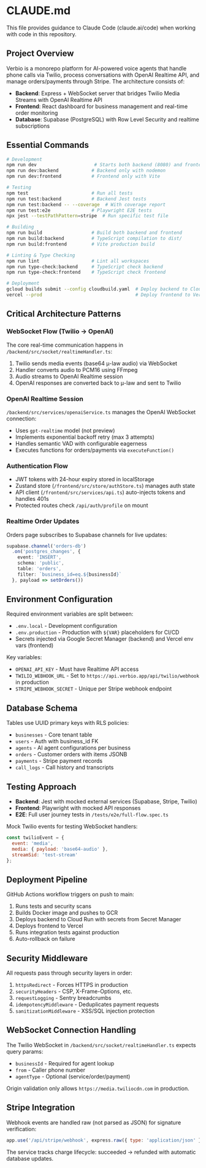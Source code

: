 # CLAUDE.md

This file provides guidance to Claude Code (claude.ai/code) when working with code in this repository.

## Project Overview

Verbio is a monorepo platform for AI-powered voice agents that handle phone calls via Twilio, process conversations with OpenAI Realtime API, and manage orders/payments through Stripe. The architecture consists of:

- **Backend**: Express + WebSocket server that bridges Twilio Media Streams with OpenAI Realtime API
- **Frontend**: React dashboard for business management and real-time order monitoring
- **Database**: Supabase (PostgreSQL) with Row Level Security and realtime subscriptions

## Essential Commands

```bash
# Development
npm run dev                     # Starts both backend (8080) and frontend (5173)
npm run dev:backend            # Backend only with nodemon
npm run dev:frontend           # Frontend only with Vite

# Testing
npm test                       # Run all tests
npm run test:backend           # Backend Jest tests
npm run test:backend -- --coverage  # With coverage report
npm run test:e2e               # Playwright E2E tests
npx jest --testPathPattern=stripe  # Run specific test file

# Building
npm run build                  # Build both backend and frontend
npm run build:backend          # TypeScript compilation to dist/
npm run build:frontend         # Vite production build

# Linting & Type Checking
npm run lint                   # Lint all workspaces
npm run type-check:backend     # TypeScript check backend
npm run type-check:frontend    # TypeScript check frontend

# Deployment
gcloud builds submit --config cloudbuild.yaml  # Deploy backend to Cloud Run
vercel --prod                                  # Deploy frontend to Vercel
```

## Critical Architecture Patterns

### WebSocket Flow (Twilio → OpenAI)
The core real-time communication happens in `/backend/src/socket/realtimeHandler.ts`:
1. Twilio sends media events (base64 μ-law audio) via WebSocket
2. Handler converts audio to PCM16 using FFmpeg
3. Audio streams to OpenAI Realtime session
4. OpenAI responses are converted back to μ-law and sent to Twilio

### OpenAI Realtime Session
`/backend/src/services/openaiService.ts` manages the OpenAI WebSocket connection:
- Uses `gpt-realtime` model (not preview)
- Implements exponential backoff retry (max 3 attempts)
- Handles semantic VAD with configurable eagerness
- Executes functions for orders/payments via `executeFunction()`

### Authentication Flow
- JWT tokens with 24-hour expiry stored in localStorage
- Zustand store (`/frontend/src/store/authStore.ts`) manages auth state
- API client (`/frontend/src/services/api.ts`) auto-injects tokens and handles 401s
- Protected routes check `/api/auth/profile` on mount

### Realtime Order Updates
Orders page subscribes to Supabase channels for live updates:
```typescript
supabase.channel('orders-db')
  .on('postgres_changes', {
    event: 'INSERT',
    schema: 'public',
    table: 'orders',
    filter: `business_id=eq.${businessId}`
  }, payload => setOrders())
```

## Environment Configuration

Required environment variables are split between:
- `.env.local` - Development configuration
- `.env.production` - Production with `${VAR}` placeholders for CI/CD
- Secrets injected via Google Secret Manager (backend) and Vercel env vars (frontend)

Key variables:
- `OPENAI_API_KEY` - Must have Realtime API access
- `TWILIO_WEBHOOK_URL` - Set to `https://api.verbio.app/api/twilio/webhook` in production
- `STRIPE_WEBHOOK_SECRET` - Unique per Stripe webhook endpoint

## Database Schema

Tables use UUID primary keys with RLS policies:
- `businesses` - Core tenant table
- `users` - Auth with business_id FK
- `agents` - AI agent configurations per business
- `orders` - Customer orders with items JSONB
- `payments` - Stripe payment records
- `call_logs` - Call history and transcripts

## Testing Approach

- **Backend**: Jest with mocked external services (Supabase, Stripe, Twilio)
- **Frontend**: Playwright with mocked API responses
- **E2E**: Full user journey tests in `/tests/e2e/full-flow.spec.ts`

Mock Twilio events for testing WebSocket handlers:
```javascript
const twilioEvent = {
  event: 'media',
  media: { payload: 'base64-audio' },
  streamSid: 'test-stream'
};
```

## Deployment Pipeline

GitHub Actions workflow triggers on push to main:
1. Runs tests and security scans
2. Builds Docker image and pushes to GCR
3. Deploys backend to Cloud Run with secrets from Secret Manager
4. Deploys frontend to Vercel
5. Runs integration tests against production
6. Auto-rollback on failure

## Security Middleware

All requests pass through security layers in order:
1. `httpsRedirect` - Forces HTTPS in production
2. `securityHeaders` - CSP, X-Frame-Options, etc.
3. `requestLogging` - Sentry breadcrumbs
4. `idempotencyMiddleware` - Deduplicates payment requests
5. `sanitizationMiddleware` - XSS/SQL injection protection

## WebSocket Connection Handling

The Twilio WebSocket in `/backend/src/socket/realtimeHandler.ts` expects query params:
- `businessId` - Required for agent lookup
- `from` - Caller phone number
- `agentType` - Optional (service/order/payment)

Origin validation only allows `https://media.twiliocdn.com` in production.

## Stripe Integration

Webhook events are handled raw (not parsed as JSON) for signature verification:
```javascript
app.use('/api/stripe/webhook', express.raw({ type: 'application/json' }));
```

The service tracks charge lifecycle: succeeded → refunded with automatic database updates.

